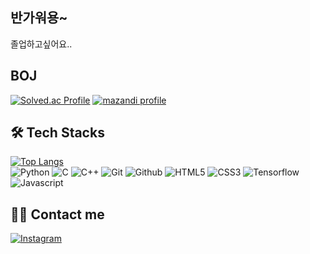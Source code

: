 ## 반가워용~
졸업하고싶어요..

## BOJ
[![Solved.ac Profile](http://mazassumnida.wtf/api/v2/generate_badge?boj=igomae)](https://solved.ac/igomae/)
[![mazandi profile](http://mazandi.herokuapp.com/api?handle=igomae&theme=warm)](https://solved.ac/igomae/)

## 🛠️ Tech Stacks
[![Top Langs](https://github-readme-stats.vercel.app/api/top-langs/?username=dlstjd825&exclude_repo=c_project,DoItCPP&layout=donut&hide=html)](https://github.com/dlstjd825/github-readme-stats)    
![Python](https://img.shields.io/badge/Python-3776AB?style=flat&logo=Python&logoColor=white)
![C](https://img.shields.io/badge/C-A8B9CC?style=flat&logo=C&logoColor=white)
![C++](https://img.shields.io/badge/C++-00599C?style=flat&logo=C%2B%2B&logoColor=white)
![Git](https://img.shields.io/badge/Git-F05032?style=flat&logo=Git&logoColor=white)
![Github](https://img.shields.io/badge/Github-181717?style=flat&logo=Github&logoColor=white)
![HTML5](https://img.shields.io/badge/HTML5-E34F26?style=flat&logo=HTML5&logoColor=white)
![CSS3](https://img.shields.io/badge/CSS3-1572B6?style=flat&logo=CSS3&logoColor=white)
![Tensorflow](https://img.shields.io/badge/Tensorflow-FF6F00?style=flat&logo=Tensorflow&logoColor=white)
![Javascript](https://img.shields.io/badge/Javascript-F7DF1E?style=flat&logo=Javascript&logoColor=white)

## 🧑‍💻 Contact me
[![Instagram](https://img.shields.io/badge/Instagram-E4405F?style=flat&logo=Instagram&logoColor=white)](https://www.instagram.com/ln.starr_/)
